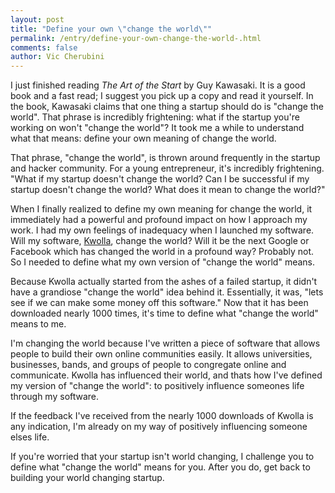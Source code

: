 ```yaml
---
layout: post
title: "Define your own \"change the world\""
permalink: /entry/define-your-own-change-the-world-.html
comments: false
author: Vic Cherubini
---
```


I just finished reading *The Art of the Start* by Guy Kawasaki. It is a good book and a fast read; I suggest you pick up a copy and read it yourself. In the book, Kawasaki claims that one thing a startup should do is "change the world". That phrase is incredibly frightening: what if the startup you're working on won't "change the world"? It took me a while to understand what that means: define your own meaning of change the world.

That phrase, "change the world", is thrown around frequently in the startup and hacker community. For a young entrepreneur, it's incredibly frightening. "What if my startup doesn't change the world? Can I be successful if my startup doesn't change the world? What does it mean to change the world?"

When I finally realized to define my own meaning for change the world, it immediately had a powerful and profound impact on how I approach my work. I had my own feelings of inadequacy when I launched my software. Will my software, <a href="http://kwolla.com">Kwolla</a>, change the world? Will it be the next Google or Facebook which has changed the world in a profound way? Probably not. So I needed to define what my own version of "change the world" means.

Because Kwolla actually started from the ashes of a failed startup, it didn't have a grandiose "change the world" idea behind it. Essentially, it was, "lets see if we can make some money off this software." Now that it has been downloaded nearly 1000 times, it's time to define what "change the world" means to me.

I'm changing the world because I've written a piece of software that allows people to build their own online communities easily. It allows universities, businesses, bands, and groups of people to congregate online and communicate. Kwolla has influenced their world, and thats how I've defined my version of "change the world": to positively influence someones life through my software.

If the feedback I've received from the nearly 1000 downloads of Kwolla is any indication, I'm already on my way of positively influencing someone elses life.

If you're worried that your startup isn't world changing, I challenge you to define what "change the world" means for you. After you do, get back to building your world changing startup.
